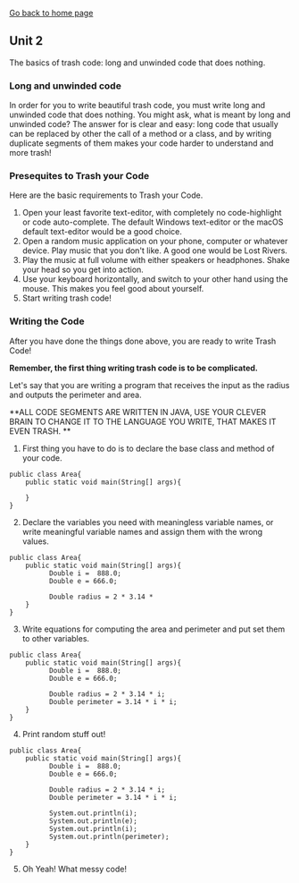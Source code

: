 [Go back to home page](README.md)
## Unit 2
The basics of trash code: long and unwinded code that does nothing.

### Long and unwinded code
In order for you to write beautiful trash code, you must write long and unwinded code that does nothing. You might ask, what is meant by
long and unwinded code? The answer for is clear and easy: long code that usually can be replaced by other the call of a method or a class, and by
writing duplicate segments of them makes your code harder to understand and more trash!

### Presequites to Trash your Code
Here are the basic requirements to Trash your Code.

1. Open your least favorite text-editor, with completely no code-highlight or code auto-complete. The default Windows text-editor or the macOS default text-editor would be a good choice.
2. Open a random music application on your phone, computer or whatever device. Play music that you don't like. A good one would be Lost Rivers.
3. Play the music at full volume with either speakers or headphones. Shake your head so you get into action.
4. Use your keyboard horizontally, and switch to your other hand using the mouse. This makes you feel good about yourself.
5. Start writing trash code!

### Writing the Code
After you have done the things done above, you are ready to write Trash Code!

**Remember, the first thing writing trash code is to be complicated.**

Let's say that you are writing a program that receives the input as the radius and outputs the perimeter and area.

**ALL CODE SEGMENTS ARE WRITTEN IN JAVA, USE YOUR CLEVER BRAIN TO CHANGE IT TO THE LANGUAGE YOU WRITE, THAT MAKES IT EVEN TRASH. **

1. First thing you have to do is to declare the base class and method of your code.
```
public class Area{
    public static void main(String[] args){

    }
}
```

2. Declare the variables you need with meaningless variable names, or write meaningful variable names and assign them with the wrong values.
```
public class Area{
    public static void main(String[] args){
          Double i =  888.0;
          Double e = 666.0;

          Double radius = 2 * 3.14 *
    }
}
```

3. Write equations for computing the area and perimeter and put set them to other variables.
```
public class Area{
    public static void main(String[] args){
          Double i =  888.0;
          Double e = 666.0;

          Double radius = 2 * 3.14 * i;
          Double perimeter = 3.14 * i * i;
    }
}
```
4. Print random stuff out!
```
public class Area{
    public static void main(String[] args){
          Double i =  888.0;
          Double e = 666.0;

          Double radius = 2 * 3.14 * i;
          Double perimeter = 3.14 * i * i;

          System.out.println(i);
          System.out.println(e);
          System.out.println(i);
          System.out.println(perimeter);
    }
}
```
5. Oh Yeah! What messy code!
